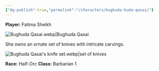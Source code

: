 ```yaml
---
{"dg-publish":true,"permalink":"/characters/bughuda-huda-qasai/"}
---
```



**Player:** Fatima Sheikh

![Bughuda Qasai.webp|Bughuda Qasai](/img/user/Assets/Bughuda%20Qasai.webp)

She owns an ornate set of knives with intricate carvings.

![Bughuda Qasai's knife set.webp|set of knives](/img/user/Assets/Bughuda%20Qasai's%20knife%20set.webp)

**Race:** Half-Orc
**Class:** Barbarian 1
